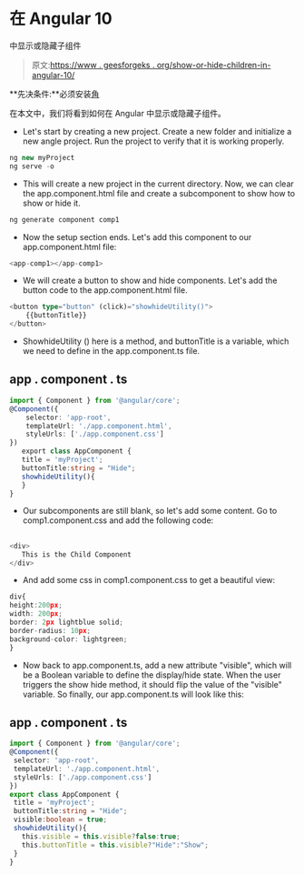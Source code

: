 # 在 Angular 10

中显示或隐藏子组件

> 原文:[https://www . geesforgeks . org/show-or-hide-children-in-angular-10/](https://www.geeksforgeeks.org/show-or-hide-children-components-in-angular-10/)

**先决条件:**必须安装[角](https://www.geeksforgeeks.org/angular-8-introduction/)

在本文中，我们将看到如何在 Angular 中显示或隐藏子组件。

*   Let's start by creating a new project. Create a new folder and initialize a new angle project. Run the project to verify that it is working properly.

```ts
ng new myProject
ng serve -o  
```

*   This will create a new project in the current directory. Now, we can clear the app.component.html file and create a subcomponent to show how to show or hide it.

```ts
ng generate component comp1  
```

*   Now the setup section ends. Let's add this component to our app.component.html file:

```ts
<app-comp1></app-comp1>  
```

*   We will create a button to show and hide components. Let's add the button code to the app.component.html file.

```ts
<button type="button" (click)="showhideUtility()">
    {{buttonTitle}}
</button>  
```

*   ShowhideUtility () here is a method, and buttonTitle is a variable, which we need to define in the app.component.ts file.

## app . component . ts

```ts
import { Component } from '@angular/core';
@Component({
    selector: 'app-root',
    templateUrl: './app.component.html',
    styleUrls: ['./app.component.css']
})
   export class AppComponent {
   title = 'myProject';
   buttonTitle:string = "Hide";
   showhideUtility(){
   }
}
```

*   Our subcomponents are still blank, so let's add some content. Go to comp1.component.css and add the following code:

## 

```ts
<div>
   This is the Child Component
</div>
```

*   And add some css in comp1.component.css to get a beautiful view:

```ts
div{
height:200px;
width: 200px;
border: 2px lightblue solid;
border-radius: 10px;
background-color: lightgreen;
}
```

*   Now back to app.component.ts, add a new attribute "visible", which will be a Boolean variable to define the display/hide state. When the user triggers the show hide method, it should flip the value of the "visible" variable. So finally, our app.component.ts will look like this:

## app . component . ts

```ts
import { Component } from '@angular/core';
@Component({
 selector: 'app-root',
 templateUrl: './app.component.html',
 styleUrls: ['./app.component.css']
})
export class AppComponent {
 title = 'myProject';
 buttonTitle:string = "Hide";
 visible:boolean = true;
 showhideUtility(){
   this.visible = this.visible?false:true;
   this.buttonTitle = this.visible?"Hide":"Show";
 }
}
```